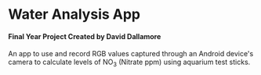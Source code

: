 # Water Analysis App
#### Final Year Project Created by David Dallamore

An app to use and record RGB values captured through an Android device's camera to calculate levels of NO<sub>3</sub> (Nitrate ppm) using aquarium test sticks.
